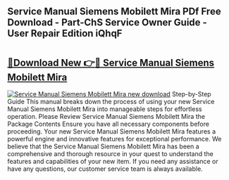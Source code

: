 ## Service Manual Siemens Mobilett Mira PDf Free Download - Part-ChS Service Owner Guide - User Repair Edition iQhqF

# <h2><a href="http://bc88060.oget.top/?id=Service+Manual+Siemens+Mobilett+Mira">🔗Download New 👉🔴 Service Manual Siemens Mobilett Mira</a></h2>

[![Service Manual Siemens Mobilett Mira new download](https://i.imgur.com/5g1atiW.png)](http://bc88060.oget.top/?id=Service+Manual+Siemens+Mobilett+Mira)
Step-by-Step Guide This manual breaks down the process of using your new Service Manual Siemens Mobilett Mira into manageable steps for effortless operation. Please Review Service Manual Siemens Mobilett Mira the Package Contents Ensure you have all necessary components before proceeding. Your new Service Manual Siemens Mobilett Mira features a powerful engine and innovative features for exceptional performance. We believe that the Service Manual Siemens Mobilett Mira has been a comprehensive and thorough resource in your quest to understand the features and capabilities of your new item. If you need any assistance or have any questions, our customer service team is always available.
